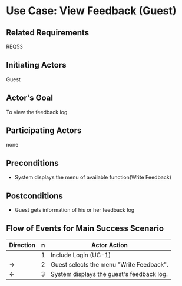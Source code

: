 # Use Case: View Feedback (Guest)

## **Related Requirements**

REQ53

## **Initiating Actors**

Guest

## **Actor's Goal**

To view the feedback log

## **Participating Actors**

none

## **Preconditions**

- System displays the menu of available function(Write Feedback)

## **Postconditions**

- Guest gets information of his or her feedback log

## Flow of Events for Main Success Scenario
| Direction | n | Actor Action                                                                                                         |
| --------- | - | -------------------------------------------------------------------------------------------------------------------- |
|           | 1 | Include Login (UC-1) |
| →         | 2 | Guest selects the menu "Write Feedback". |
| ←         | 3 | System displays the guest's feedback log. |